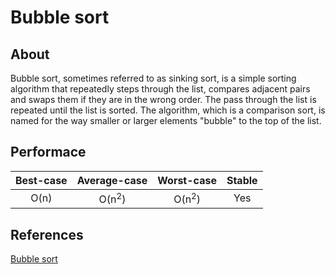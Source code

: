 # Bubble sort

## About
Bubble sort, sometimes referred to as sinking sort, is a simple sorting algorithm that repeatedly steps through the list, compares adjacent pairs and swaps them if they are in the wrong order. The pass through the list is repeated until the list is sorted. The algorithm, which is a comparison sort, is named for the way smaller or larger elements "bubble" to the top of the list.


## Performace
| Best-case            | Average-case             | Worst-case               |Stable    |
| :-------------: | :-----------------: | :-----------------: |:-------: |
| O(n)               | O(n<sup>2</sup>)       | O(n<sup>2</sup>)       |Yes       |


## References
[Bubble sort](https://en.wikipedia.org/w/index.php?title=Bubble_sort&oldid=893065439)